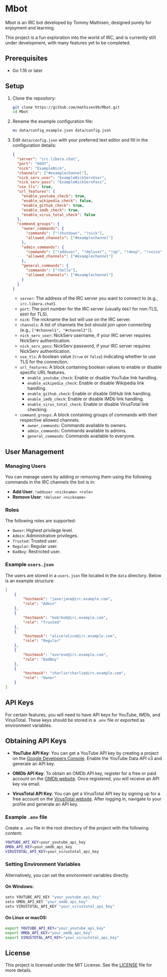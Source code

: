 # Mbot

Mbot is an IRC bot developed by Tommy Mathisen, designed purely for enjoyment and learning.

This project is a fun exploration into the world of IRC, and is currently still under development, with many features yet to be completed.

## Prerequisites

- Go 1.16 or later

## Setup

1. Clone the repository:
    ```sh
    git clone https://github.com/mathisen99/Mbot.git
    cd Mbot
    ```

2. Rename the example configuration file:
    ```sh
    mv data/config_example.json data/config.json
    ```

3. Edit `data/config.json` with your preferred text editor and fill in the configuration details:

    ````json
    {
      "server": "irc.libera.chat",
      "port": "6697",
      "nick": "ExampleNick",
      "channels": ["#examplechannel"],
      "nick_serv_user": "ExampleNickServUser",
      "nick_serv_pass": "ExampleNickServPass",
      "use_tls": true,
      "url_features": {
        "enable_youtube_check": true,
        "enable_wikipedia_check": false,
        "enable_github_check": true,
        "enable_imdb_check": true,
        "enable_virus_total_check": false
      },
      "command_groups": {
        "owner_commands": {
          "commands": ["!shutdown", "!nick"],
          "allowed_channels": ["#examplechannel"]
        },
        "admin_commands": {
          "commands": ["!adduser", "!deluser", "!op", "!deop", "!voice", "!devoice", "!kick", "!ban", "!unban", "!invite", "!topic", "!join", "!part"],
          "allowed_channels": ["#examplechannel"]
        },
        "general_commands": {
          "commands": ["!hello"],
          "allowed_channels": ["#examplechannel"]
        }
      }
    }
    ````

    - `server`: The address of the IRC server you want to connect to (e.g., `irc.libera.chat`).
    - `port`: The port number for the IRC server (usually `6667` for non-TLS, `6697` for TLS).
    - `nick`: The nickname the bot will use on the IRC server.
    - `channels`: A list of channels the bot should join upon connecting (e.g., `["#channel1", "#channel2"]`).
    - `nick_serv_user`: NickServ username, if your IRC server requires NickServ authentication.
    - `nick_serv_pass`: NickServ password, if your IRC server requires NickServ authentication.
    - `use_tls`: A boolean value (`true` or `false`) indicating whether to use TLS for the connection.
    - `url_features`: A block containing boolean values to enable or disable specific URL features.
        - `enable_youtube_check`: Enable or disable YouTube link handling.
        - `enable_wikipedia_check`: Enable or disable Wikipedia link handling.
        - `enable_github_check`: Enable or disable GitHub link handling.
        - `enable_imdb_check`: Enable or disable IMDb link handling.
        - `enable_virus_total_check`: Enable or disable VirusTotal link checking.
    - `command_groups`: A block containing groups of commands with their respective allowed channels.
        - `owner_commands`: Commands available to owners.
        - `admin_commands`: Commands available to admins.
        - `general_commands`: Commands available to everyone.

    
## User Management

### Managing Users

You can manage users by adding or removing them using the following commands in the IRC channels the bot is in:

- **Add User**: `!adduser <nickname> <role>`
- **Remove User**: `!deluser <nickname>`

### Roles

The following roles are supported:

- `Owner`: Highest privilege level.
- `Admin`: Administrative privileges.
- `Trusted`: Trusted user.
- `Regular`: Regular user.
- `BadBoy`: Restricted user.

### Example `users.json`

The users are stored in a `users.json` file located in the `data` directory. Below is an example structure:

```json
[
    {
        "hostmask": "jane!jane@irc.example.com",
        "role": "Admin"
    },
    {
        "hostmask": "bob!bob@irc.example.com",
        "role": "Trusted"
    },
    {
        "hostmask": "alice!alice@irc.example.com",
        "role": "Regular"
    },
    {
        "hostmask": "eve!eve@irc.example.com",
        "role": "BadBoy"
    },
    {
        "hostmask": "charlie!charlie@irc.example.com",
        "role": "Owner"
    }
]
```

## API Keys

For certain features, you will need to have API keys for YouTube, IMDb, and VirusTotal. These keys should be stored in a `.env` file or exported as environment variables.

## Obtaining API Keys

- **YouTube API Key**: You can get a YouTube API key by creating a project on the [Google Developers Console](https://console.developers.google.com/). Enable the YouTube Data API v3 and generate an API key.

- **OMDb API Key**: To obtain an OMDb API key, register for a free or paid account on the [OMDb website](https://www.omdbapi.com/apikey.aspx). Once registered, you will receive an API key via email.

- **VirusTotal API Key**: You can get a VirusTotal API key by signing up for a free account on the [VirusTotal website](https://www.virustotal.com/). After logging in, navigate to your profile and generate an API key.

### Example `.env` file

Create a `.env` file in the root directory of the project with the following content:

```sh
YOUTUBE_API_KEY=your_youtube_api_key
OMDb_API_KEY=your_omdb_api_key
VIRUSTOTAL_API_KEY=your_virustotal_api_key
```

### Setting Environment Variables

Alternatively, you can set the environment variables directly.

#### On Windows:

```sh
setx YOUTUBE_API_KEY "your_youtube_api_key"
setx OMDb_API_KEY "your_omdb_api_key"
setx VIRUSTOTAL_API_KEY "your_virustotal_api_key"
```

#### On Linux or macOS:

```bash
export YOUTUBE_API_KEY="your_youtube_api_key"
export OMDb_API_KEY="your_omdb_api_key"
export VIRUSTOTAL_API_KEY="your_virustotal_api_key"
```

## License

This project is licensed under the MIT License. See the [LICENSE](./LICENSE) file for more details.
